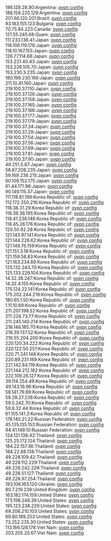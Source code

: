 186.128.28.90:Argentina: [ovpn config](vpn/186_128_28_90.ovpn)  
186.158.220.129:Argentina: [ovpn config](vpn/186_158_220_129.ovpn)  
201.66.120.201:Brazil: [ovpn config](vpn/201_66_120_201.ovpn)  
93.183.155.123:Bulgaria: [ovpn config](vpn/93_183_155_123.ovpn)  
70.75.84.223:Canada: [ovpn config](vpn/70_75_84_223.ovpn)  
121.55.245.68:Guam: [ovpn config](vpn/121_55_245_68.ovpn)  
111.233.138.41:Japan: [ovpn config](vpn/111_233_138_41.ovpn)  
118.106.119.178:Japan: [ovpn config](vpn/118_106_119_178.ovpn)  
118.10.167.155:Japan: [ovpn config](vpn/118_10_167_155.ovpn)  
126.77.114.68:Japan: [ovpn config](vpn/126_77_114_68.ovpn)  
153.221.40.43:Japan: [ovpn config](vpn/153_221_40_43.ovpn)  
153.226.105.70:Japan: [ovpn config](vpn/153_226_105_70.ovpn)  
153.230.3.235:Japan: [ovpn config](vpn/153_230_3_235.ovpn)  
180.199.230.188:Japan: [ovpn config](vpn/180_199_230_188.ovpn)  
211.10.41.160:Japan: [ovpn config](vpn/211_10_41_160.ovpn)  
219.100.37.110:Japan: [ovpn config](vpn/219_100_37_110.ovpn)  
219.100.37.126:Japan: [ovpn config](vpn/219_100_37_126.ovpn)  
219.100.37.158:Japan: [ovpn config](vpn/219_100_37_158.ovpn)  
219.100.37.165:Japan: [ovpn config](vpn/219_100_37_165.ovpn)  
219.100.37.166:Japan: [ovpn config](vpn/219_100_37_166.ovpn)  
219.100.37.177:Japan: [ovpn config](vpn/219_100_37_177.ovpn)  
219.100.37.179:Japan: [ovpn config](vpn/219_100_37_179.ovpn)  
219.100.37.24:Japan: [ovpn config](vpn/219_100_37_24.ovpn)  
219.100.37.29:Japan: [ovpn config](vpn/219_100_37_29.ovpn)  
219.100.37.54:Japan: [ovpn config](vpn/219_100_37_54.ovpn)  
219.100.37.56:Japan: [ovpn config](vpn/219_100_37_56.ovpn)  
219.100.37.69:Japan: [ovpn config](vpn/219_100_37_69.ovpn)  
219.100.37.81:Japan: [ovpn config](vpn/219_100_37_81.ovpn)  
219.100.37.90:Japan: [ovpn config](vpn/219_100_37_90.ovpn)  
49.251.5.87:Japan: [ovpn config](vpn/49_251_5_87.ovpn)  
58.87.208.235:Japan: [ovpn config](vpn/58_87_208_235.ovpn)  
59.169.238.215:Japan: [ovpn config](vpn/59_169_238_215.ovpn)  
60.109.152.175:Japan: [ovpn config](vpn/60_109_152_175.ovpn)  
61.44.171.96:Japan: [ovpn config](vpn/61_44_171_96.ovpn)  
90.149.115.37:Japan: [ovpn config](vpn/90_149_115_37.ovpn)  
111.118.81.199:Korea Republic of: [ovpn config](vpn/111_118_81_199.ovpn)  
112.172.250.216:Korea Republic of: [ovpn config](vpn/112_172_250_216.ovpn)  
118.38.31.29:Korea Republic of: [ovpn config](vpn/118_38_31_29.ovpn)  
118.38.36.195:Korea Republic of: [ovpn config](vpn/118_38_36_195.ovpn)  
118.41.236.148:Korea Republic of: [ovpn config](vpn/118_41_236_148.ovpn)  
118.45.26.176:Korea Republic of: [ovpn config](vpn/118_45_26_176.ovpn)  
120.50.92.28:Korea Republic of: [ovpn config](vpn/120_50_92_28.ovpn)  
121.143.97.141:Korea Republic of: [ovpn config](vpn/121_143_97_141.ovpn)  
121.144.228.62:Korea Republic of: [ovpn config](vpn/121_144_228_62.ovpn)  
121.149.76.159:Korea Republic of: [ovpn config](vpn/121_149_76_159.ovpn)  
121.151.3.18:Korea Republic of: [ovpn config](vpn/121_151_3_18.ovpn)  
121.159.58.83:Korea Republic of: [ovpn config](vpn/121_159_58_83.ovpn)  
121.163.234.69:Korea Republic of: [ovpn config](vpn/121_163_234_69.ovpn)  
125.132.243.70:Korea Republic of: [ovpn config](vpn/125_132_243_70.ovpn)  
125.133.226.104:Korea Republic of: [ovpn config](vpn/125_133_226_104.ovpn)  
14.32.38.247:Korea Republic of: [ovpn config](vpn/14_32_38_247.ovpn)  
14.32.4.155:Korea Republic of: [ovpn config](vpn/14_32_4_155.ovpn)  
175.124.22.141:Korea Republic of: [ovpn config](vpn/175_124_22_141.ovpn)  
175.202.244.219:Korea Republic of: [ovpn config](vpn/175_202_244_219.ovpn)  
180.65.1.50:Korea Republic of: [ovpn config](vpn/180_65_1_50.ovpn)  
1.11.10.69:Korea Republic of: [ovpn config](vpn/1_11_10_69.ovpn)  
211.207.198.52:Korea Republic of: [ovpn config](vpn/211_207_198_52.ovpn)  
211.224.73.77:Korea Republic of: [ovpn config](vpn/211_224_73_77.ovpn)  
211.245.140.214:Korea Republic of: [ovpn config](vpn/211_245_140_214.ovpn)  
218.146.185.70:Korea Republic of: [ovpn config](vpn/218_146_185_70.ovpn)  
218.39.137.52:Korea Republic of: [ovpn config](vpn/218_39_137_52.ovpn)  
218.55.204.200:Korea Republic of: [ovpn config](vpn/218_55_204_200.ovpn)  
220.120.34.222:Korea Republic of: [ovpn config](vpn/220_120_34_222.ovpn)  
220.122.50.251:Korea Republic of: [ovpn config](vpn/220_122_50_251.ovpn)  
220.71.241.148:Korea Republic of: [ovpn config](vpn/220_71_241_148.ovpn)  
220.89.231.169:Korea Republic of: [ovpn config](vpn/220_89_231_169.ovpn)  
221.142.84.119:Korea Republic of: [ovpn config](vpn/221_142_84_119.ovpn)  
221.144.212.182:Korea Republic of: [ovpn config](vpn/221_144_212_182.ovpn)  
222.109.26.127:Korea Republic of: [ovpn config](vpn/222_109_26_127.ovpn)  
39.114.254.49:Korea Republic of: [ovpn config](vpn/39_114_254_49.ovpn)  
49.143.19.96:Korea Republic of: [ovpn config](vpn/49_143_19_96.ovpn)  
58.141.79.89:Korea Republic of: [ovpn config](vpn/58_141_79_89.ovpn)  
59.28.27.238:Korea Republic of: [ovpn config](vpn/59_28_27_238.ovpn)  
59.5.242.70:Korea Republic of: [ovpn config](vpn/59_5_242_70.ovpn)  
59.8.32.44:Korea Republic of: [ovpn config](vpn/59_8_32_44.ovpn)  
61.105.141.3:Korea Republic of: [ovpn config](vpn/61_105_141_3.ovpn)  
178.140.21.22:Russian Federation: [ovpn config](vpn/178_140_21_22.ovpn)  
45.135.135.153:Russian Federation: [ovpn config](vpn/45_135_135_153.ovpn)  
94.41.149.10:Russian Federation: [ovpn config](vpn/94_41_149_10.ovpn)  
124.121.138.42:Thailand: [ovpn config](vpn/124_121_138_42.ovpn)  
125.25.172.124:Thailand: [ovpn config](vpn/125_25_172_124.ovpn)  
184.22.157.36:Thailand: [ovpn config](vpn/184_22_157_36.ovpn)  
184.22.88.138:Thailand: [ovpn config](vpn/184_22_88_138.ovpn)  
49.228.109.42:Thailand: [ovpn config](vpn/49_228_109_42.ovpn)  
49.228.112.229:Thailand: [ovpn config](vpn/49_228_112_229.ovpn)  
49.228.242.229:Thailand: [ovpn config](vpn/49_228_242_229.ovpn)  
49.228.51.127:Thailand: [ovpn config](vpn/49_228_51_127.ovpn)  
49.228.97.254:Thailand: [ovpn config](vpn/49_228_97_254.ovpn)  
193.106.163.120:Ukraine: [ovpn config](vpn/193_106_163_120.ovpn)  
80.7.219.238:United Kingdom: [ovpn config](vpn/80_7_219_238.ovpn)  
163.182.174.159:United States: [ovpn config](vpn/163_182_174_159.ovpn)  
173.198.248.39:United States: [ovpn config](vpn/173_198_248_39.ovpn)  
195.123.238.229:United States: [ovpn config](vpn/195_123_238_229.ovpn)  
69.206.210.103:United States: [ovpn config](vpn/69_206_210_103.ovpn)  
69.80.189.253:United States: [ovpn config](vpn/69_80_189_253.ovpn)  
73.252.235.30:United States: [ovpn config](vpn/73_252_235_30.ovpn)  
113.166.128.178:Viet Nam: [ovpn config](vpn/113_166_128_178.ovpn)  
203.205.20.67:Viet Nam: [ovpn config](vpn/203_205_20_67.ovpn)  
